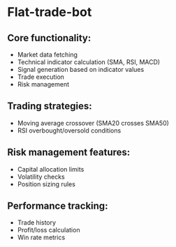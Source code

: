# Flat-trade-bot

## Core functionality:
<ul>
<li> Market data fetching
<li> Technical indicator calculation (SMA, RSI, MACD)
<li> Signal generation based on indicator values
<li> Trade execution
<li> Risk management
</ul>

## Trading strategies:
<ul>
<li> Moving average crossover (SMA20 crosses SMA50)
<li> RSI overbought/oversold conditions
</ul>

## Risk management features:
<ul>
<li> Capital allocation limits
<li> Volatility checks
<li> Position sizing rules
</ul>

## Performance tracking:
<ul>
<li> Trade history
<li> Profit/loss calculation
<li> Win rate metrics
</ul>